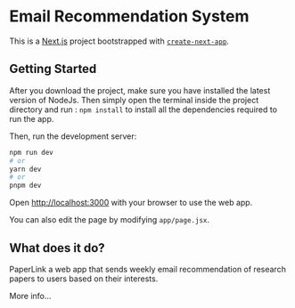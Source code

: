# Email Recommendation System

This is a [Next.js](https://nextjs.org/) project bootstrapped with [`create-next-app`](https://github.com/vercel/next.js/tree/canary/packages/create-next-app).

## Getting Started

After you download the project, make sure you have installed the latest version of NodeJs. Then simply open the terminal inside the project directory and run :
`npm install` to install all the dependencies required to run the app.

Then, run the development server:

```bash
npm run dev
# or
yarn dev
# or
pnpm dev
```

Open [http://localhost:3000](http://localhost:3000) with your browser to use the web app.

You can also edit the page by modifying `app/page.jsx`.

## What does it do?
PaperLink a web app that sends weekly email recommendation of research papers to users based on their interests.

More info...
